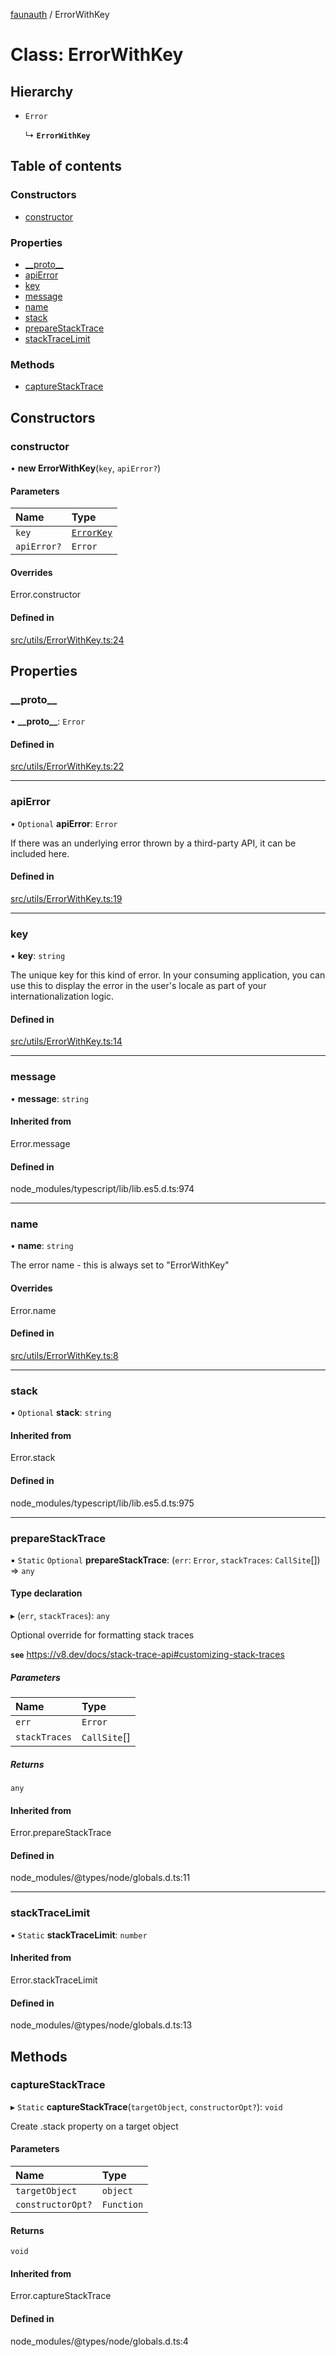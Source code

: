 [faunauth](../index.md) / ErrorWithKey

# Class: ErrorWithKey

## Hierarchy

- `Error`

  ↳ **`ErrorWithKey`**

## Table of contents

### Constructors

- [constructor](ErrorWithKey.md#constructor)

### Properties

- [\_\_proto\_\_](ErrorWithKey.md#__proto__)
- [apiError](ErrorWithKey.md#apierror)
- [key](ErrorWithKey.md#key)
- [message](ErrorWithKey.md#message)
- [name](ErrorWithKey.md#name)
- [stack](ErrorWithKey.md#stack)
- [prepareStackTrace](ErrorWithKey.md#preparestacktrace)
- [stackTraceLimit](ErrorWithKey.md#stacktracelimit)

### Methods

- [captureStackTrace](ErrorWithKey.md#capturestacktrace)

## Constructors

### constructor

• **new ErrorWithKey**(`key`, `apiError?`)

#### Parameters

| Name | Type |
| :------ | :------ |
| `key` | [`ErrorKey`](../index.md#errorkey) |
| `apiError?` | `Error` |

#### Overrides

Error.constructor

#### Defined in

[src/utils/ErrorWithKey.ts:24](https://github.com/alexnitta/faunauth/blob/aaffd52/src/utils/ErrorWithKey.ts#L24)

## Properties

### \_\_proto\_\_

• **\_\_proto\_\_**: `Error`

#### Defined in

[src/utils/ErrorWithKey.ts:22](https://github.com/alexnitta/faunauth/blob/aaffd52/src/utils/ErrorWithKey.ts#L22)

___

### apiError

• `Optional` **apiError**: `Error`

If there was an underlying error thrown by a third-party API, it can be included here.

#### Defined in

[src/utils/ErrorWithKey.ts:19](https://github.com/alexnitta/faunauth/blob/aaffd52/src/utils/ErrorWithKey.ts#L19)

___

### key

• **key**: `string`

The unique key for this kind of error. In your consuming application, you can use this to
display the error in the user's locale as part of your internationalization logic.

#### Defined in

[src/utils/ErrorWithKey.ts:14](https://github.com/alexnitta/faunauth/blob/aaffd52/src/utils/ErrorWithKey.ts#L14)

___

### message

• **message**: `string`

#### Inherited from

Error.message

#### Defined in

node_modules/typescript/lib/lib.es5.d.ts:974

___

### name

• **name**: `string`

The error name - this is always set to "ErrorWithKey"

#### Overrides

Error.name

#### Defined in

[src/utils/ErrorWithKey.ts:8](https://github.com/alexnitta/faunauth/blob/aaffd52/src/utils/ErrorWithKey.ts#L8)

___

### stack

• `Optional` **stack**: `string`

#### Inherited from

Error.stack

#### Defined in

node_modules/typescript/lib/lib.es5.d.ts:975

___

### prepareStackTrace

▪ `Static` `Optional` **prepareStackTrace**: (`err`: `Error`, `stackTraces`: `CallSite`[]) => `any`

#### Type declaration

▸ (`err`, `stackTraces`): `any`

Optional override for formatting stack traces

**`see`** https://v8.dev/docs/stack-trace-api#customizing-stack-traces

##### Parameters

| Name | Type |
| :------ | :------ |
| `err` | `Error` |
| `stackTraces` | `CallSite`[] |

##### Returns

`any`

#### Inherited from

Error.prepareStackTrace

#### Defined in

node_modules/@types/node/globals.d.ts:11

___

### stackTraceLimit

▪ `Static` **stackTraceLimit**: `number`

#### Inherited from

Error.stackTraceLimit

#### Defined in

node_modules/@types/node/globals.d.ts:13

## Methods

### captureStackTrace

▸ `Static` **captureStackTrace**(`targetObject`, `constructorOpt?`): `void`

Create .stack property on a target object

#### Parameters

| Name | Type |
| :------ | :------ |
| `targetObject` | `object` |
| `constructorOpt?` | `Function` |

#### Returns

`void`

#### Inherited from

Error.captureStackTrace

#### Defined in

node_modules/@types/node/globals.d.ts:4
